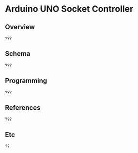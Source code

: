 # Arduino UNO Socket Controller

## Overview

???

## Schema

???

## Programming

???

## References

???

## Etc

??